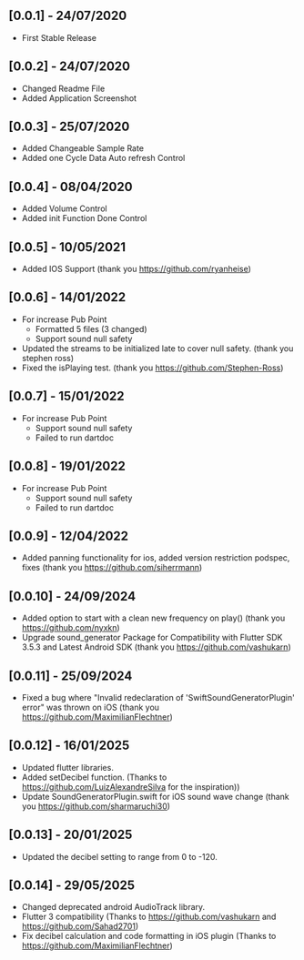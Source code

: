 ## [0.0.1] - 24/07/2020

* First Stable Release

## [0.0.2] - 24/07/2020

* Changed Readme File
* Added Application Screenshot

## [0.0.3] - 25/07/2020

* Added Changeable Sample Rate
* Added one Cycle Data Auto refresh Control

## [0.0.4] - 08/04/2020

* Added Volume Control
* Added init Function Done Control

## [0.0.5] - 10/05/2021

* Added IOS Support (thank you https://github.com/ryanheise)

## [0.0.6] - 14/01/2022

* For increase Pub Point
    - Formatted 5 files (3 changed)
    - Support sound null safety
* Updated the streams to be initialized late to cover null safety. (thank you stephen ross)
* Fixed the isPlaying test. (thank you https://github.com/Stephen-Ross)

## [0.0.7] - 15/01/2022

* For increase Pub Point
  - Support sound null safety
  - Failed to run dartdoc

## [0.0.8] - 19/01/2022

* For increase Pub Point
  - Support sound null safety
  - Failed to run dartdoc

## [0.0.9] - 12/04/2022

* Added panning functionality for ios, added version restriction podspec, fixes (thank you https://github.com/siherrmann)

## [0.0.10] - 24/09/2024

* Added option to start with a clean new frequency on play() (thank you https://github.com/nyxkn)
* Upgrade sound_generator Package for Compatibility with Flutter SDK 3.5.3 and Latest Android SDK (thank you https://github.com/vashukarn)

## [0.0.11] - 25/09/2024

* Fixed a bug where "Invalid redeclaration of 'SwiftSoundGeneratorPlugin' error" was thrown on iOS  (thank you https://github.com/MaximilianFlechtner)

## [0.0.12] - 16/01/2025

* Updated flutter libraries.
* Added setDecibel function. (Thanks to https://github.com/LuizAlexandreSilva for the inspiration))
* Update SoundGeneratorPlugin.swift for iOS sound wave change (thank you https://github.com/sharmaruchi30)

## [0.0.13] - 20/01/2025

* Updated the decibel setting to range from 0 to -120.

## [0.0.14] - 29/05/2025

* Changed deprecated android AudioTrack library.
* Flutter 3 compatibility (Thanks to https://github.com/vashukarn and https://github.com/Sahad2701)
* Fix decibel calculation and code formatting in iOS plugin (Thanks to https://github.com/MaximilianFlechtner)
